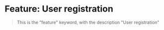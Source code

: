 # Feature: User registration

> This is the "feature" keyword, with the description "User registration"
